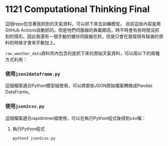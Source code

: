 # 1121 Computational Thinking Final

這個repo包含著我抓到的天氣資料，可以抓下來去訓練模型。
目前這些內容是用GitHub Actions自動抓的。但是他們伺服器的負載頗高，時不時會有些時間沒抓到的情形。因此我還有一個手動的備份伺服器在抓，但是只會在我發現有缺漏的資料的時候才會來手動加上。

`raw_weather_data`資料夾內包含的是抓下來的原始天氣資料，可以用以下的兩種方式利用：

### 使用`json2dataframe.py`
這個檔案適合Python模型組使用，可以將那些JSON原始檔案轉換成Pandas DataFrame。

### 使用`json2csv.py`
這個檔案適合rapidminer組使用，可以在執行Python程式後得到csv檔：

1. 執行Python程式
   ```sh
   python3 json2csv.py
   ```
